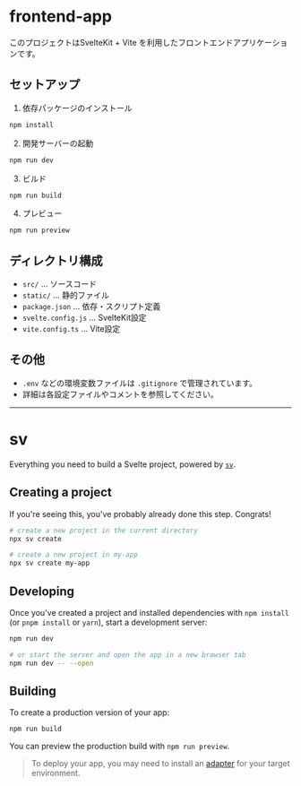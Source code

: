 # frontend-app

このプロジェクトはSvelteKit + Vite を利用したフロントエンドアプリケーションです。
## セットアップ

1. 依存パッケージのインストール

```bash
npm install
```

2. 開発サーバーの起動

```bash
npm run dev
```

3. ビルド

```bash
npm run build
```

4. プレビュー

```bash
npm run preview
```

## ディレクトリ構成

- `src/` ... ソースコード
- `static/` ... 静的ファイル
- `package.json` ... 依存・スクリプト定義
- `svelte.config.js` ... SvelteKit設定
- `vite.config.ts` ... Vite設定

## その他

- `.env` などの環境変数ファイルは `.gitignore` で管理されています。
- 詳細は各設定ファイルやコメントを参照してください。

---

# sv

Everything you need to build a Svelte project, powered by [`sv`](https://github.com/sveltejs/cli).

## Creating a project

If you're seeing this, you've probably already done this step. Congrats!

```bash
# create a new project in the current directory
npx sv create

# create a new project in my-app
npx sv create my-app
```

## Developing

Once you've created a project and installed dependencies with `npm install` (or `pnpm install` or `yarn`), start a development server:

```bash
npm run dev

# or start the server and open the app in a new browser tab
npm run dev -- --open
```

## Building

To create a production version of your app:

```bash
npm run build
```

You can preview the production build with `npm run preview`.

> To deploy your app, you may need to install an [adapter](https://svelte.dev/docs/kit/adapters) for your target environment.
